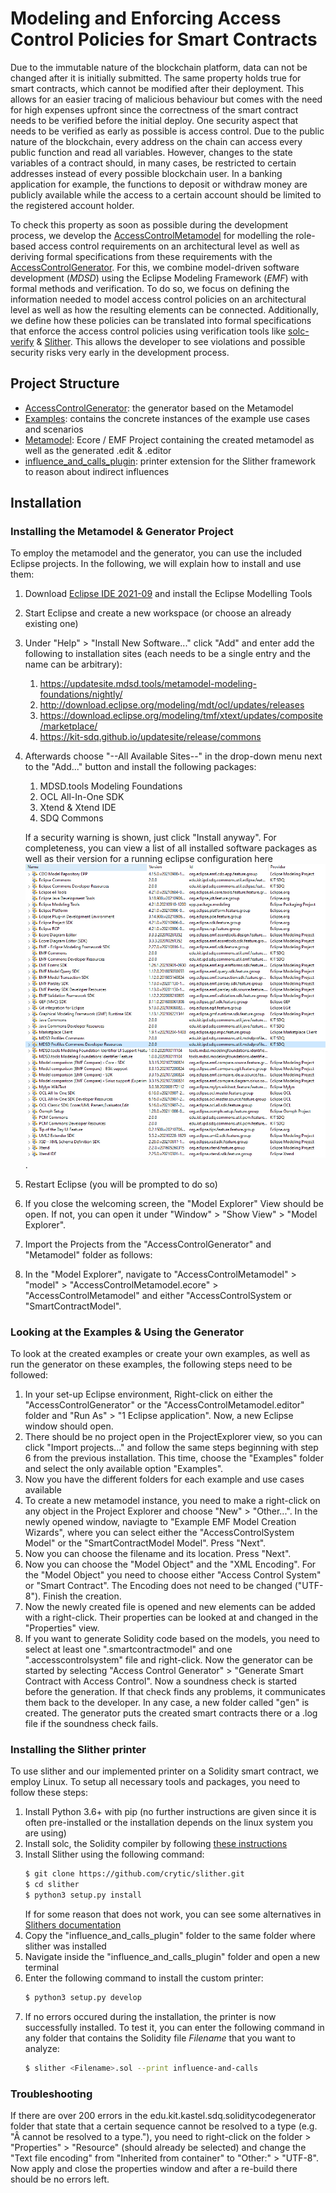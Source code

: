 # Modeling and Enforcing Access Control Policies for Smart Contracts

Due to the immutable nature of the blockchain platform, data can not be changed after it is initially submitted. 
The same property holds true for smart contracts, which cannot be modified after their deployment. 
This allows for an easier tracing of malicious behaviour but comes with the need for high expenses upfront since the correctness of the smart contract needs to be verified before the initial deploy.
One security aspect that needs to be verified as early as possible is access control. 
Due to the public nature of the blockchain, every address on the chain can access every public function and read all variables. 
However, changes to the state variables of a contract should, in many cases, be restricted to certain addresses instead of every possible blockchain user. 
In a banking application for example, the functions to deposit or withdraw money are publicly available while the access to a certain account should be limited to the registered account holder.

To check this property as soon as possible during the development process, we develop the [AccessControlMetamodel](https://github.com/KASTEL-CSSDA/SolidityAccessControlEnforcement/tree/main/Metamodel) for modelling the role-based access control requirements on an architectural level as well as deriving formal specifications from these requirements with the [AccessControlGenerator](https://github.com/KASTEL-CSSDA/SolidityAccessControlEnforcement/tree/main/AccessControlGenerator). 
For this, we combine model-driven software development (*MDSD*) using the Eclipse Modeling Framework (*EMF*) with formal methods and verification.
To do so, we focus on defining the information needed to model access control policies on an architectural level as well as how the resulting elements can be connected.
Additionally, we define how these policies can be translated into formal specifications that enforce the access control policies using verification tools like [solc-verify](https://github.com/SRI-CSL/solidity) & [Slither](https://github.com/crytic/slither).
This allows the developer to see violations and possible security risks very early in the development process.

## Project Structure

- [AccessControlGenerator](https://github.com/KASTEL-CSSDA/SolidityAccessControlEnforcement/tree/main/AccessControlGenerator): the generator based on the Metamodel
- [Examples](https://github.com/KASTEL-CSSDA/SolidityAccessControlEnforcement/tree/main/Examples): contains the concrete instances of the example use cases and scenarios
- [Metamodel](https://github.com/KASTEL-CSSDA/SolidityAccessControlEnforcement/tree/main/Metamodel): Ecore / EMF Project containing the created metamodel as well as the generated .edit & .editor
- [influence_and_calls_plugin](https://github.com/KASTEL-CSSDA/SolidityAccessControlEnforcement/tree/main/influence_and_calls_plugin): printer extension for the Slither framework to reason about indirect influences

## Installation

### Installing the Metamodel & Generator Project

To employ the metamodel and the generator, you can use the included Eclipse projects. In the following, we will explain how to install and use them:

1. Download [Eclipse IDE 2021-09](https://www.eclipse.org/downloads/) and install the Eclipse Modelling Tools
2. Start Eclipse and create a new workspace (or choose an already existing one)
3. Under "Help" > "Install New Software..." click "Add" and enter add the following to installation sites (each needs to be a single entry and the name can be arbitrary):
	1. https://updatesite.mdsd.tools/metamodel-modeling-foundations/nightly/
	2. http://download.eclipse.org/modeling/mdt/ocl/updates/releases
	3. https://download.eclipse.org/modeling/tmf/xtext/updates/composite/marketplace/
	4. https://kit-sdq.github.io/updatesite/release/commons
4. Afterwards choose "--All Available Sites--" in the drop-down menu next to the "Add..." button and install the following packages:
	1. MDSD.tools Modeling Foundations
	2. OCL All-In-One SDK
	3. Xtend & Xtend IDE
    4. SDQ Commons
	
	If a security warning is shown, just click "Install anyway". For completeness, you can view a list of all installed software packages as well as their version for a running eclipse configuration here ![Needed projects](/NeededInstalls.png).
5. Restart Eclipse (you will be prompted to do so)
6. If you close the welcoming screen, the "Model Explorer" View should be open. If not, you can open it under "Window" > "Show View" > "Model Explorer".
7. Import the Projects from the "AccessControlGenerator" and "Metamodel" folder as follows: 
8. In the "Model Explorer", navigate to "AccessControlMetamodel" > "model" > "AccessControlMetamodel.ecore" > "AccessControlMetamodel" and either "AccessControlSystem or "SmartContractModel".

### Looking at the Examples & Using the Generator

To look at the created examples or create your own examples, as well as run the generator on these examples, the following steps need to be followed:

1. In your set-up Eclipse environment, Right-click on either the "AccessControlGenerator" or the "AccessControlMetamodel.editor" folder and "Run As" > "1 Eclipse application". Now, a new Eclipse window should open.
2. There should be no project open in the ProjectExplorer view, so you can click "Import projects..." and follow the same steps beginning with step 6 from the previous installation. This time, choose the "Examples" folder and select the only available option "Examples".
3. Now you have the different folders for each example and use cases available
4. To create a new metamodel instance, you need to make a right-click on any object in the Project Explorer and choose "New" > "Other...". In the newly opened window, naviagte to "Example EMF Model Creation Wizards", where you can select either the "AccessControlSystem Model" or the "SmartContractModel Model". Press "Next".
5. Now you can choose the filename and its location. Press "Next".
6. Now you can choose the "Model Object" and the "XML Encoding". For the "Model Object" you need to choose either "Access Control System" or "Smart Contract". The Encoding does not need to be changed ("UTF-8"). Finish the creation.
7. Now the newly created file is opened and new elements can be added with a right-click. Their properties can be looked at and changed in the "Properties" view.
8. If you want to generate Solidity code based on the models, you need to select at least one ".smartcontractmodel" and one ".accesscontrolsystem" file and right-click. Now the generator can be started by selecting "Access Control Generator" > "Generate Smart Contract with Access Control". Now a soundness check is started before the generation. If that check finds any problems, it communicates them back to the developer. In any case, a new folder called "gen" is created. The generator puts the created smart contracts there or a .log file if the soundness check fails.

### Installing the Slither printer

To use slither and our implemented printer on a Solidity smart contract, we employ Linux. To setup all necessary tools and packages, you need to follow these steps:
1. Install Python 3.6+ with pip (no further instructions are given since it is often pre-installed or the installation depends on the linux system you are using)
2. Install solc, the Solidity compiler by following [these instructions](https://docs.soliditylang.org/en/latest/installing-solidity.html\#building-from-source)
3. Install Slither using the following command:
    ```Bash
	$ git clone https://github.com/crytic/slither.git
	$ cd slither
	$ python3 setup.py install
    ```
    If for some reason that does not work, you can see some alternatives in [Slithers documentation](https://github.com/crytic/slither\#how-to-install)
4. Copy the "influence_and_calls_plugin" folder to the same folder where slither was installed
5. Navigate inside the "influence_and_calls_plugin" folder and open a new terminal
6. Enter the following command to install the custom printer:
    ```Bash
	$ python3 setup.py develop
    ```
7. If no errors occured during the installation, the printer is now successfully installed. To test it, you can enter the following command in any folder that contains the Solidity file *Filename* that you want to analyze:
    ```Bash
	$ slither <Filename>.sol --print influence-and-calls
    ```

### Troubleshooting

If there are over 200 errors in the edu.kit.kastel.sdq.soliditycodegenerator folder that state that a certain sequence cannot be resolved to a type (e.g. "Â cannot be resolved to a type."), you need to right-click on the folder > "Properties" > "Resource" (should already be selected) and change the "Text file encoding" from "Inherited from container" to "Other:" > "UTF-8". Now apply and close the properties window and after a re-build there should be no errors left.

